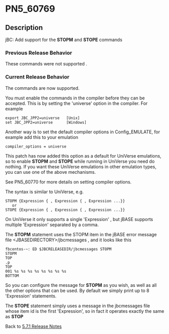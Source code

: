 # PN5_60769

<PageHeader />

## Description

jBC: Add support for the **STOPM** and **STOPE** commands

### Previous Release Behavior

These commands were not supported .

### Current Release Behavior

The commands are now supported.

You must enable the commands in the compiler before they can be accepted. This is by setting the 'universe' option in the compiler. For example

```
export JBC_JPP2=universe   [Unix]
set JBC_JPP2=universe      [Windows]
```

Another way is to set the default compiler options in Config\_EMULATE, for example add this to your emulation

```
compiler_options = universe
```

This patch has now added this option as a default for UniVerse emulations, so to enable **STOPM** and **STOPE** while running in UniVerse you need do nothing. If you want these UniVerse emulations in other emulation types, you can use one of the above mechanisms.

See PN5\_60770 for more details on setting compiler options.

The syntax is similar to UniVerse, e.g.

```
STOPM {Expression { , Expression { , Expression ...}}
   or
STOPE {Expression { , Expression { , Expression ...}}
```

On UniVerse it only supports a single 'Expression' , but jBASE supports multiple 'Expression' separated by a comma.

The **STOPM** statement uses the STOPM item in the jBASE error message file &lt;JBASEDIRECTORY&gt;/jbcmessages , and it looks like this

```
fbcentos-~: ED $JBCRELEASEDIR/jbcmessages STOPM
STOPM
TOP
.p
TOP
001 %s %s %s %s %s %s %s %s
BOTTOM
```

So you can configure the message for **STOPM** as you wish, as well as all the other options that can be used. By default we simply print up to 8 'Expression' statements.

The **STOPE** statement simply uses a message in the jbcmessages file whose item id is the first 'Expression', so in fact it operates exactly the same as **STOP**

Back to [5.7.1 Release Notes](./../jbase-5.7.1-release-notes/README.md)

<PageFooter />
